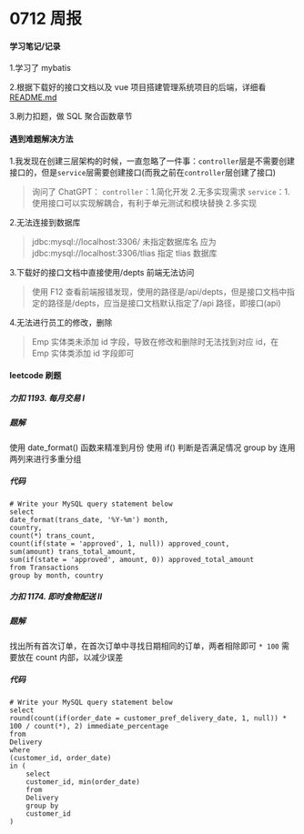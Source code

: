 # 0712 周报

#### 学习笔记/记录

1.学习了 mybatis

2.根据下载好的接口文档以及 vue 项目搭建管理系统项目的后端，详细看[README.md](./README.md)

3.刷力扣题，做 SQL 聚合函数章节

#### 遇到难题解决方法

1.我发现在创建三层架构的时候，一直忽略了一件事：`controller`层是不需要创建接口的，但是`service`层需要创建接口(而我之前在`controller`层创建了接口)

> 询问了 ChatGPT：
> `controller`：1.简化开发 2.无多实现需求
> `service`：1.使用接口可以实现解耦合，有利于单元测试和模块替换 2.多实现

2.无法连接到数据库

> jdbc:mysql://localhost:3306/ 未指定数据库名
> 应为 jdbc:mysql://localhost:3306/tlias 指定 tlias 数据库

3.下载好的接口文档中直接使用/depts 前端无法访问

> 使用 F12 查看前端报错发现，使用的路径是/api/depts，但是接口文档中指定的路径是/depts，应当是接口文档默认指定了/api 路径，即接口(api)

4.无法进行员工的修改，删除

> Emp 实体类未添加 id 字段，导致在修改和删除时无法找到对应 id，在 Emp 实体类添加 id 字段即可

#### leetcode 刷题

##### 力扣 1193. 每月交易 I

##### 题解

使用 date_format() 函数来精准到月份
使用 if() 判断是否满足情况
group by 连用两列来进行多重分组

##### 代码

```mysql
# Write your MySQL query statement below
select
date_format(trans_date, '%Y-%m') month,
country,
count(*) trans_count,
count(if(state = 'approved', 1, null)) approved_count,
sum(amount) trans_total_amount,
sum(if(state = 'approved', amount, 0)) approved_total_amount
from Transactions
group by month, country

```

##### 力扣 1174. 即时食物配送 II

##### 题解

找出所有首次订单，在首次订单中寻找日期相同的订单，两者相除即可
`* 100` 需要放在 count 内部，以减少误差

##### 代码

```mysql
# Write your MySQL query statement below
select
round(count(if(order_date = customer_pref_delivery_date, 1, null)) * 100 / count(*), 2) immediate_percentage
from
Delivery
where
(customer_id, order_date)
in (
    select
    customer_id, min(order_date)
    from
    Delivery
    group by
    customer_id
)
```
